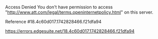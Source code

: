Access Denied
You don't have permission to access "http://www.att.com/legal/terms.openinternetpolicy.html" on this server.

Reference #18.4c60d017.1742828466.f21dfa94

https://errors.edgesuite.net/18.4c60d017.1742828466.f21dfa94